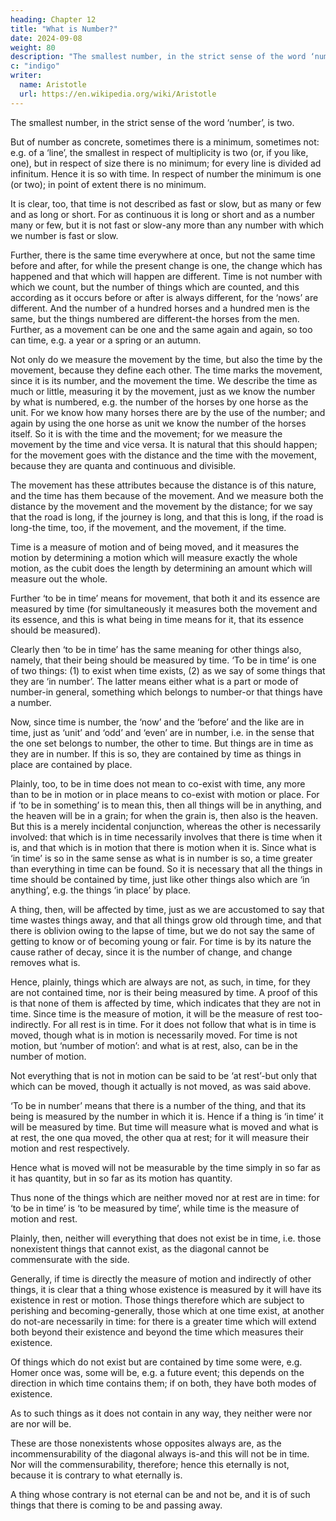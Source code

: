 ```yaml
---
heading: Chapter 12
title: "What is Number?"
date: 2024-09-08
weight: 80
description: "The smallest number, in the strict sense of the word ‘number’, is two."
c: "indigo"
writer:
  name: Aristotle 
  url: https://en.wikipedia.org/wiki/Aristotle
---
```



The smallest number, in the strict sense of the word ‘number’, is two. 

But of number as concrete, sometimes there is a minimum, sometimes not: e.g. of a ‘line’, the smallest in
respect of multiplicity is two (or, if you like, one), but in respect of size there is no
minimum; for every line is divided ad infinitum. Hence it is so with time. In respect of
number the minimum is one (or two); in point of extent there is no minimum.

It is clear, too, that time is not described as fast or slow, but as many or few and as long
or short. For as continuous it is long or short and as a number many or few, but it is not
fast or slow-any more than any number with which we number is fast or slow.

Further, there is the same time everywhere at once, but not the same time before and
after, for while the present change is one, the change which has happened and that
which will happen are different. Time is not number with which we count, but the
number of things which are counted, and this according as it occurs before or after is
always different, for the ‘nows’ are different. And the number of a hundred horses and a
hundred men is the same, but the things numbered are different-the horses from the men.
Further, as a movement can be one and the same again and again, so too can time, e.g. a
year or a spring or an autumn.

Not only do we measure the movement by the time, but also the time by the movement,
because they define each other. The time marks the movement, since it is its number,
and the movement the time. We describe the time as much or little, measuring it by the
movement, just as we know the number by what is numbered, e.g. the number of the
horses by one horse as the unit. For we know how many horses there are by the use of
the number; and again by using the one horse as unit we know the number of the horses
itself. So it is with the time and the movement; for we measure the movement by the
time and vice versa. It is natural that this should happen; for the movement goes with
the distance and the time with the movement, because they are quanta and continuous
and divisible.

The movement has these attributes because the distance is of this nature,
and the time has them because of the movement. And we measure both the distance by
the movement and the movement by the distance; for we say that the road is long, if the
journey is long, and that this is long, if the road is long-the time, too, if the movement,
and the movement, if the time.

Time is a measure of motion and of being moved, and it measures the motion by
determining a motion which will measure exactly the whole motion, as the cubit does
the length by determining an amount which will measure out the whole.

Further ‘to be in time’ means for movement, that both it and its essence are measured by
time (for simultaneously it measures both the movement and its essence, and this is what
being in time means for it, that its essence should be measured).

Clearly then ‘to be in time’ has the same meaning for other things also, namely, that
their being should be measured by time. ‘To be in time’ is one of two things: (1) to exist
when time exists, (2) as we say of some things that they are ‘in number’. The latter
means either what is a part or mode of number-in general, something which belongs to
number-or that things have a number.

Now, since time is number, the ‘now’ and the ‘before’ and the like are in time, just as
‘unit’ and ‘odd’ and ‘even’ are in number, i.e. in the sense that the one set belongs to
number, the other to time. But things are in time as they are in number. If this is so, they
are contained by time as things in place are contained by place.

Plainly, too, to be in time does not mean to co-exist with time, any more than to be in
motion or in place means to co-exist with motion or place. For if ‘to be in something’ is
to mean this, then all things will be in anything, and the heaven will be in a grain; for
when the grain is, then also is the heaven. But this is a merely incidental conjunction,
whereas the other is necessarily involved: that which is in time necessarily involves that
there is time when it is, and that which is in motion that there is motion when it is.
Since what is ‘in time’ is so in the same sense as what is in number is so, a time greater
than everything in time can be found. So it is necessary that all the things in time should
be contained by time, just like other things also which are ‘in anything’, e.g. the things
‘in place’ by place.

A thing, then, will be affected by time, just as we are accustomed to say that time wastes
things away, and that all things grow old through time, and that there is oblivion owing
to the lapse of time, but we do not say the same of getting to know or of becoming
young or fair. For time is by its nature the cause rather of decay, since it is the number of
change, and change removes what is.

Hence, plainly, things which are always are not, as such, in time, for they are not
contained time, nor is their being measured by time. A proof of this is that none of them
is affected by time, which indicates that they are not in time.
Since time is the measure of motion, it will be the measure of rest too-indirectly. For all
rest is in time. For it does not follow that what is in time is moved, though what is in
motion is necessarily moved. For time is not motion, but ‘number of motion’: and what
is at rest, also, can be in the number of motion.

Not everything that is not in motion can be said to be ‘at rest’-but only that which can
be moved, though it actually is not moved, as was said above.

‘To be in number’ means that there is a number of the thing, and that its being is
measured by the number in which it is. Hence if a thing is ‘in time’ it will be measured
by time. But time will measure what is moved and what is at rest, the one qua moved,
the other qua at rest; for it will measure their motion and rest respectively.

Hence what is moved will not be measurable by the time simply in so far as it has
quantity, but in so far as its motion has quantity. 

Thus none of the things which are
neither moved nor at rest are in time: for ‘to be in time’ is ‘to be measured by time’,
while time is the measure of motion and rest.

Plainly, then, neither will everything that does not exist be in time, i.e. those nonexistent things that cannot exist, as the diagonal cannot be commensurate with the side.

Generally, if time is directly the measure of motion and indirectly of other things, it is clear that a thing whose existence is measured by it will have its existence in rest or motion. Those things therefore which are subject to perishing and becoming-generally, those which at one time exist, at another do not-are necessarily in time: for there is a greater time which will extend both beyond their existence and beyond the time which
measures their existence. 

Of things which do not exist but are contained by time some were, e.g. Homer once was, some will be, e.g. a future event; this depends on the direction in which time contains them; if on both, they have both modes of existence. 

As to such things as it does not contain in any way, they neither were nor are nor will be.

These are those nonexistents whose opposites always are, as the incommensurability of the diagonal always is-and this will not be in time. Nor will the commensurability, therefore; hence this eternally is not, because it is contrary to what eternally is. 

A thing whose contrary is not eternal can be and not be, and it is of such things that there is
coming to be and passing away.
